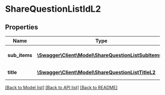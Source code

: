 # ShareQuestionListIdL2

## Properties
Name | Type | Description | Notes
------------ | ------------- | ------------- | -------------
**sub_items** | [**\Swagger\Client\Model\ShareQuestionListSubItems[]**](ShareQuestionListSubItems.md) | Array of question answers | [optional] 
**title** | [**\Swagger\Client\Model\ShareQuestionListTitleL2**](ShareQuestionListTitleL2.md) | Last answer title | 

[[Back to Model list]](../README.md#documentation-for-models) [[Back to API list]](../README.md#documentation-for-api-endpoints) [[Back to README]](../README.md)


